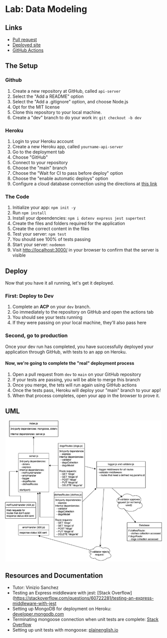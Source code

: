 # Lab: Data Modeling

## Links

- [Pull request](https://github.com/dcalhoun286/api-server/pull/1)
- [Deployed site](https://dc-api-server.herokuapp.com)
- [GitHub Actions](https://github.com/dcalhoun286/api-server/actions)

## The Setup

### Github

1. Create a new repository at GitHub, called `api-server`
  1. Select the "Add a README" option
  1. Select the "Add a .gitignore" option, and choose Node.js
  1. Opt for the MIT license
1. Clone this repository to your local machine.
1. Create a "dev" branch to do your work in: `git checkout -b dev`

### Heroku

1. Login to your Heroku account
1. Create a new Heroku app, called `yourname-api-server`
  1. Go to the deployment tab
  1. Choose "GitHub"
  1. Connect to your repository
  1. Choose the "main" branch
  1. Choose the "Wait for CI to pass before deploy" option
  1. Choose the "enable automatic deploys" option
1. Configure a cloud database connection using the directions at [this link](https://developer.mongodb.com/how-to/use-atlas-on-heroku/)

### The Code

1. Initialize your app: `npm init -y`
1. Run `npm install`
1. Install your dpeendencies: `npm i dotenv express jest supertest`
1. Create the files and folders required for the application
1. Create the correct content in the files
1. Test your server: `npm test`
  1. You should see 100% of tests passing
1. Start your server: `nodemon`
  1. Visit [http://localhost:3000/](http://localhost:3000/) in your browser to confirm that the server is visible

## Deploy

Now that you have it all running, let's get it deployed.

### First: Deploy to Dev

1. Complete an **ACP** on your `dev` branch.
1. Go immediately to the repository on GitHub and open the actions tab
  1. You should see your tests running
  1. If they were passing on your local machine, they'll also pass here

### Second, go to production

Once your dev run has completed, you have successfully deployed your application through GitHub, with tests to an app on Heroku.

#### Now, we're going to complete the "real" deployment process

1. Open a pull request from `dev` to `main` on your GitHub repository
1. If your tests are passing, you will be able to merge this branch
1. Once you merge, the tets will run again using GitHub actions
1. Once the tests pass, Heroku will deploy your "main" branch to your app!
1. When that process completes, open your app in the browser to prove it.

## UML

![uml](./assets/uml.drawio.png)

## Resources and Documentation

- Tutor: Vinizio Sanchez
- Testing an Express middleware with jest: [Stack Overflow](https://stackoverflow.com/questions/60722281/testing-an-express-middleware-with-jest
- Setting up MongoDB for deployment on Heroku: [developer.mongodb.com](https://developer.mongodb.com/how-to/use-atlas-on-heroku/)
- Terminating mongoose connection when unit tests are complete: [Stack Overflow](https://stackoverflow.com/questions/50687592/jest-and-mongoose-jest-has-detected-opened-handles)
- Setting up unit tests with mongoose: [plainenglish.io](https://javascript.plainenglish.io/how-i-setup-unit-test-for-mongodb-using-jest-mongoose-103b772ee164)
